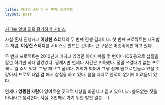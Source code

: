 ```yaml
---
title: 이상한 스터디 두 번째 프로젝트
layout: post
---
```


[커피숍 알바 외모 평가하기 서비스](http://rate-part-timer.herokuapp.com)

사실 혼자 진행하고 **이상한 스터디**의 두 번쨰 진행 결과이다. 첫 번째 프로젝트는 재귀함수 처럼, **이상한 스터디**를 서비스로 만드는 것이다. 큰 구상은 머릿속에만 하고 있다. 

두 번째 프로젝트는 2010년에 가지고 있었던 아이디어를 몇 번이나 iOS 용으로 삽질을 잠깐 하기만 하다 말았었다. 핑계지만 언제나 시간은 부족했다. 정말 쓰잘때기 없는 프로젝트 일 수도 있다. 그냥 해보고 싶었다. 기회가 되어서 그냥 쉽게 웹으로 만들수 있을 것 같아서 프로토 타입 겸 해서 삽질을 하고 있다. 웹을 제대로 한적이 없기에 어려움이 있다.

언제나 **엉뚱한 사람**이 잉여로운 짓으로 세상을 바꾼다고 믿고 있으니까. 쓸모없는 짓을 아니라고 생각한다. 사실, 3번째로 가기 위한 발판 일뿐. :-)